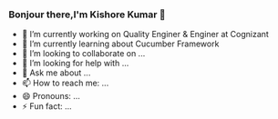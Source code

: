 ### Bonjour there,I'm Kishore Kumar 👋


- 🔭 I’m currently working on Quality Enginer & Enginer at Cognizant
- 🌱 I’m currently learning about Cucumber Framework
- 👯 I’m looking to collaborate on ...
- 🤔 I’m looking for help with ...
- 💬 Ask me about ...
- 📫 How to reach me: ...
- 😄 Pronouns: ...
- ⚡ Fun fact: ...

